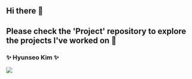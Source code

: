 ## Hi there 👋
## Please check the 'Project' repository to explore the projects I've worked on 👀

### ✨ Hyunseo Kim ✨
<img src="https://img.shields.io/badge/GitHub-FFCA28?style=flat-square&logo=#181717&logoColor=white"/>
<!--
**leia04/leia04** is a ✨ _special_ ✨ repository because its `README.md` (this file) appears on your GitHub profile.

Here are some ideas to get you started:

- 🔭 I’m currently working on ...
- 🌱 I’m currently learning ...
- 👯 I’m looking to collaborate on ...
- 🤔 I’m looking for help with ...
- 💬 Ask me about ...
- 📫 How to reach me: ...
- 😄 Pronouns: ...
- ⚡ Fun fact: ...
-->
